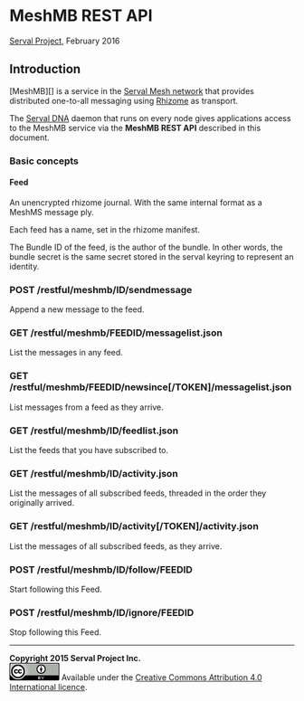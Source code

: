 MeshMB REST API
===============
[Serval Project][], February 2016

Introduction
------------

[MeshMB][] is a service in the [Serval Mesh network][] that provides
distributed one-to-all messaging using [Rhizome][] as transport.

The [Serval DNA][] daemon that runs on every node gives applications access to
the MeshMB service via the **MeshMB REST API** described in this document.

### Basic concepts

#### Feed

An unencrypted rhizome journal. With the same internal format as a MeshMS message ply.

Each feed has a name, set in the rhizome manifest. 

The Bundle ID of the feed, is the author of the bundle. In other words, 
the bundle secret is the same secret stored in the serval keyring to represent an identity.

### POST /restful/meshmb/ID/sendmessage

Append a new message to the feed.

### GET /restful/meshmb/FEEDID/messagelist.json

List the messages in any feed.

### GET /restful/meshmb/FEEDID/newsince[/TOKEN]/messagelist.json

List messages from a feed as they arrive.

### GET /restful/meshmb/ID/feedlist.json

List the feeds that you have subscribed to.

### GET /restful/meshmb/ID/activity.json

List the messages of all subscribed feeds, threaded in the order they originally arrived.

### GET /restful/meshmb/ID/activity[/TOKEN]/activity.json

List the messages of all subscribed feeds, as they arrive.

### POST /restful/meshmb/ID/follow/FEEDID

Start following this Feed.

### POST /restful/meshmb/ID/ignore/FEEDID

Stop following this Feed.

-----
**Copyright 2015 Serval Project Inc.**  
![CC-BY-4.0](./cc-by-4.0.png)
Available under the [Creative Commons Attribution 4.0 International licence][CC BY 4.0].


[Serval Project]: http://www.servalproject.org/
[CC BY 4.0]: ../LICENSE-DOCUMENTATION.md
[Serval Mesh network]: http://developer.servalproject.org/dokuwiki/doku.php?id=content:tech:mesh_network
[Serval DNA]: ../README.md
[REST-API]: ./REST-API.md
[MeshMS]: http://developer.servalproject.org/dokuwiki/doku.php?id=content:tech:meshms
[Rhizome]: ./REST-API-Rhizome.md
[200]: ./REST-API.md#200-ok
[201]: ./REST-API.md#201-created
[202]: ./REST-API.md#202-accepted
[400]: ./REST-API.md#400-bad-request
[404]: ./REST-API.md#404-not-found
[419]: ./REST-API.md#419-authentication-timeout
[422]: ./REST-API.md#422-unprocessable-entity
[423]: ./REST-API.md#423-locked
[500]: ./REST-API.md#500-server-error
